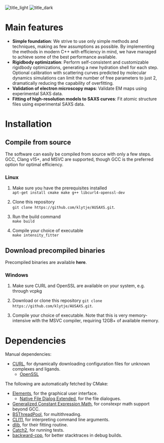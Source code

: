 ![title_light](../media/title_dark.png?raw=true#gh-light-mode-only)
![title_dark](../media/title_light.png?raw=true#gh-dark-mode-only)

# Main features
- **Simple foundation**: We strive to use only simple methods and techniques, making as few assumptions as possible. By implementing the methods in modern C++ with efficiency in mind, we have managed to achieve some of the best performance available.
- **Rigidbody optimization**: Perform self-consistent and customizable rigidbody optimizations, generating a new hydration shell for each step. Optional calibration with scattering curves predicted by molecular dynamics simulations can limit the number of free parameters to just 2, dramatically reducing the capability of overfitting.   
- **Validation of electron microscopy maps**: Validate EM maps using experimental SAXS data. 
- **Fitting of high-resolution models to SAXS curves**: Fit atomic structure files using experimental SAXS data. 

# Installation
## Compile from source
The software can easily be compiled from source with only a few steps. GCC, Clang v15+, and MSVC are supported, though GCC is the preferred option for optimal efficiency.

### Linux
1. Make sure you have the prerequisites installed  
`apt-get install cmake make g++ libcurl4-openssl-dev`

2. Clone this repository  
`git clone https://github.com/klytje/AUSAXS.git`.

3. Run the build command  
`make build`

4. Compile your choice of executable  
`make intensity_fitter`

## Download precompiled binaries
Precompiled binaries are available **here**. 

### Windows
1. Make sure CURL and OpenSSL are available on your system, e.g. through vcpkg

2. Download or clone this repository
`git clone https://github.com/klytje/AUSAXS.git`.

3. Compile your choice of executable. Note that this is very memory-intensive with the MSVC compiler, requiring 12GB+ of available memory. 

# Dependencies
Manual dependencies:
*	[CURL](https://github.com/curl/curl), for dynamically downloading configuration files for unknown complexes and ligands. 
	*	[OpenSSL](https://github.com/openssl/openssl)

The following are automatically fetched by CMake:
*	[Elements](https://github.com/cycfi/elements), for the graphical user interface.
	*	[Native File Dialog Extended](https://github.com/btzy/nativefiledialog-extended), for the file dialogues. 
*	[Generalized Constant Expression Math](https://github.com/kthohr/gcem), for constexpr math support beyond GCC. 
*	[BSThreadPool](https://github.com/bshoshany/thread-pool), for multithreading. 
*	[CLI11](https://github.com/CLIUtils/CLI11), for interpreting command line arguments. 
*	[dlib](https://github.com/davisking/dlib), for their fitting routine. 
*	[Catch2](https://github.com/catchorg/Catch2), for running tests.
*	[backward-cpp](https://github.com/bombela/backward-cpp), for better stacktraces in debug builds. 
